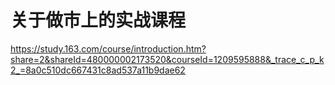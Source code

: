 # 关于做市上的实战课程

https://study.163.com/course/introduction.htm?share=2&shareId=480000002173520&courseId=1209595888&_trace_c_p_k2_=8a0c510dc667431c8ad537a11b9dae62